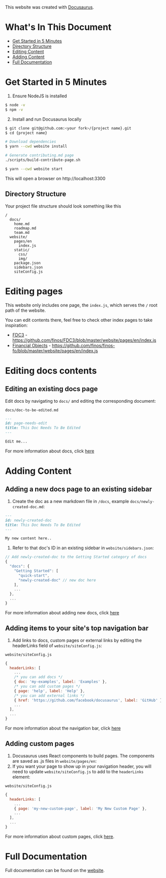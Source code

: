 This website was created with [Docusaurus](https://docusaurus.io/).

# What's In This Document

- [Get Started in 5 Minutes](#get-started-in-5-minutes)
- [Directory Structure](#directory-structure)
- [Editing Content](#editing-content)
- [Adding Content](#adding-content)
- [Full Documentation](#full-documentation)

# Get Started in 5 Minutes

1. Ensure NodeJS is installed
```sh
$ node -v
$ npm -v
```

2. Install and run Docusaurus locally

```sh
$ git clone git@github.com:<your fork>/{project name}.git
$ cd {project name}

# Download dependencies
$ yarn --cwd website install

# Generate contributing.md page
./scripts/build-contribute-page.sh

$ yarn --cwd website start
```
This will open a browser on http://localhost:3300

## Directory Structure

Your project file structure should look something like this

```
/
  docs/
    home.md
    roadmap.md
    team.md
  website/
    pages/en
      index.js
    static/
      css/
      img/
    package.json
    sidebars.json
    siteConfig.js
```

# Editing pages
This website only includes one page, the `index.js`, which serves the `/` root path of the website.

You can edit contents there, feel free to check other index pages to take inspiration:
- [FDC3](http://fdc3.org/) - https://github.com/finos/FDC3/blob/master/website/pages/en/index.js
- [Financial Objects](https://fo.finos.org/) - https://github.com/finos/finos-fo/blob/master/website/pages/en/index.js

# Editing docs contents

## Editing an existing docs page

Edit docs by navigating to `docs/` and editing the corresponding document:

`docs/doc-to-be-edited.md`

```markdown
---
id: page-needs-edit
title: This Doc Needs To Be Edited
---

Edit me...
```

For more information about docs, click [here](https://docusaurus.io/docs/en/navigation)

# Adding Content

## Adding a new docs page to an existing sidebar

1. Create the doc as a new markdown file in `/docs`, example `docs/newly-created-doc.md`:

```md
---
id: newly-created-doc
title: This Doc Needs To Be Edited
---

My new content here..
```

1. Refer to that doc's ID in an existing sidebar in `website/sidebars.json`:

```javascript
// Add newly-created-doc to the Getting Started category of docs
{
  "docs": {
    "Getting Started": [
      "quick-start",
      "newly-created-doc" // new doc here
    ],
    ...
  },
  ...
}
```

For more information about adding new docs, click [here](https://docusaurus.io/docs/en/navigation)

## Adding items to your site's top navigation bar

1. Add links to docs, custom pages or external links by editing the headerLinks field of `website/siteConfig.js`:

`website/siteConfig.js`

```javascript
{
  headerLinks: [
    ...
    /* you can add docs */
    { doc: 'my-examples', label: 'Examples' },
    /* you can add custom pages */
    { page: 'help', label: 'Help' },
    /* you can add external links */
    { href: 'https://github.com/facebook/docusaurus', label: 'GitHub' },
    ...
  ],
  ...
}
```

For more information about the navigation bar, click [here](https://docusaurus.io/docs/en/navigation)

## Adding custom pages

1. Docusaurus uses React components to build pages. The components are saved as .js files in `website/pages/en`:
1. If you want your page to show up in your navigation header, you will need to update `website/siteConfig.js` to add to the `headerLinks` element:

`website/siteConfig.js`

```javascript
{
  headerLinks: [
    ...
    { page: 'my-new-custom-page', label: 'My New Custom Page' },
    ...
  ],
  ...
}
```

For more information about custom pages, click [here](https://docusaurus.io/docs/en/custom-pages).

# Full Documentation

Full documentation can be found on the [website](https://docusaurus.io/).
